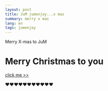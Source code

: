 ```yaml
---
layout: post
title: JuM jumenjoy...x mas
summary: merry x mas
lang: en
tags: jumenjoy
---
```


<div class="message">
Merry X-mas to JuM
</div>
  
# Merry Christmas to you
[click me >>](jumiverse.mp4)


<p>&hearts;&hearts;&hearts;&hearts;&hearts;&hearts;&hearts;&hearts;&hearts;&hearts;&hearts;<p>
